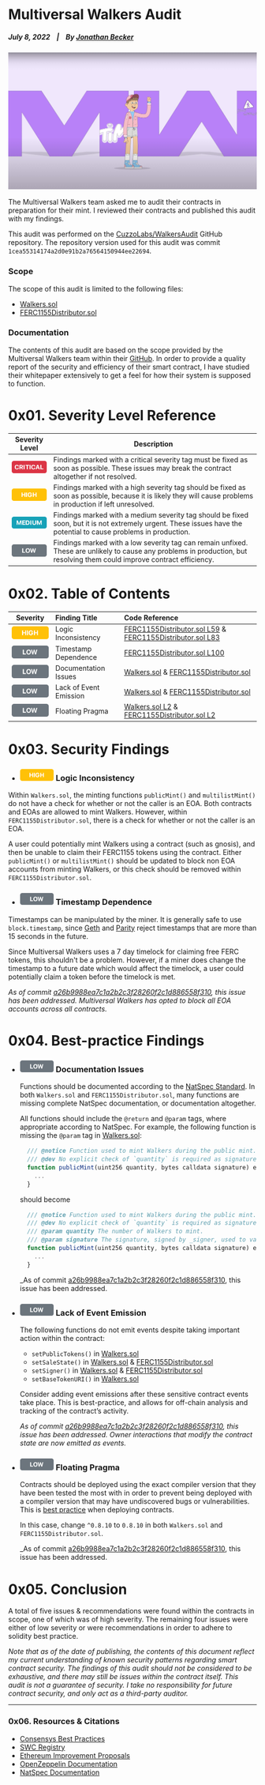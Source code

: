 # Multiversal Walkers Audit

  ##### July 8, 2022&nbsp;&nbsp;&nbsp;&nbsp;|&nbsp;&nbsp;&nbsp;&nbsp;By [Jonathan Becker](https://jbecker.dev)
  
  ![mv](https://raw.githubusercontent.com/Jon-Becker/research/main/papers/multiversal-walkers-audit/preview.png?fw)

  The Multiversal Walkers team asked me to audit their contracts in preparation for their mint. I reviewed their contracts and published this audit with my findings.

  This audit was performed on the [CuzzoLabs/WalkersAudit](https://github.com/CuzzoLabs/WalkersAudit/tree/1cea55314174a2d0e91b2a76564150944ee22694) GitHub repository. The repository version used for this audit was commit ``1cea55314174a2d0e91b2a76564150944ee22694``.

### Scope

  The scope of this audit is limited to the following files:
  - [Walkers.sol](https://github.com/CuzzoLabs/WalkersAudit/blob/1cea55314174a2d0e91b2a76564150944ee22694/src/Walkers.sol)
  - [FERC1155Distributor.sol](https://github.com/CuzzoLabs/WalkersAudit/blob/1cea55314174a2d0e91b2a76564150944ee22694/src/FERC1155Distributor.sol)

### Documentation

  The contents of this audit are based on the scope provided by the Multiversal Walkers team within their [GitHub](https://github.com/CuzzoLabs/WalkersAudit/blob/1cea55314174a2d0e91b2a76564150944ee22694/README.md#L3). In order to provide a quality report of the security and efficiency of their smart contract, I have studied their whitepaper extensively to get a feel for how their system is supposed to function.

# 0x01. Severity Level Reference

  | Severity Level                                                                                     | Description                                                                                                                                                               |
  | -------------------------------------------------------------------------------------------------- | ------------------------------------------------------------------------------------------------------------------------------------------------------------------------- |
  | ![CRITICAL](https://raw.githubusercontent.com/Jon-Becker/research/main/assets/images/critical.png) | Findings marked with a critical severity tag must be fixed as soon as possible. These issues may break the contract altogether if not resolved.                           |
  | ![HIGH](https://raw.githubusercontent.com/Jon-Becker/research/main/assets/images/high.png)         | Findings marked with a high severity tag should be fixed as soon as possible, because it is likely they will cause problems in production if left unresolved.             |
  | ![MEDIUM](https://raw.githubusercontent.com/Jon-Becker/research/main/assets/images/medium.png)     | Findings marked with a medium severity tag should be fixed soon, but it is not extremely urgent. These issues have the potential to cause problems in production.         |
  | ![LOW](https://raw.githubusercontent.com/Jon-Becker/research/main/assets/images/low.png)           | Findings marked with a low severity tag can remain unfixed. These are unlikely to cause any problems in production, but resolving them could improve contract efficiency. |

# 0x02. Table of Contents

  | Severity | Finding Title | Code Reference |
  | -------- | :------------ | :------------- |
  | ![HIGH](https://raw.githubusercontent.com/Jon-Becker/research/main/assets/images/high.png)     | Logic Inconsistency | [FERC1155Distributor.sol L59](https://github.com/CuzzoLabs/WalkersAudit/blob/1cea55314174a2d0e91b2a76564150944ee22694/src/FERC1155Distributor.sol#L59) & [FERC1155Distributor.sol L83](https://github.com/CuzzoLabs/WalkersAudit/blob/1cea55314174a2d0e91b2a76564150944ee22694/src/FERC1155Distributor.sol#L83) |
  | ![LOW](https://raw.githubusercontent.com/Jon-Becker/research/main/assets/images/low.png)      | Timestamp Dependence | [FERC1155Distributor.sol L100](https://github.com/CuzzoLabs/WalkersAudit/blob/1cea55314174a2d0e91b2a76564150944ee22694/src/FERC1155Distributor.sol#L100) |
  | ![LOW](https://raw.githubusercontent.com/Jon-Becker/research/main/assets/images/low.png)      | Documentation Issues | [Walkers.sol](https://github.com/CuzzoLabs/WalkersAudit/blob/1cea55314174a2d0e91b2a76564150944ee22694/src/Walkers.sol) & [FERC1155Distributor.sol](https://github.com/CuzzoLabs/WalkersAudit/blob/1cea55314174a2d0e91b2a76564150944ee22694/src/FERC1155Distributor.sol) |
  | ![LOW](https://raw.githubusercontent.com/Jon-Becker/research/main/assets/images/low.png)      | Lack of Event Emission | [Walkers.sol](https://github.com/CuzzoLabs/WalkersAudit/blob/1cea55314174a2d0e91b2a76564150944ee22694/src/Walkers.sol) & [FERC1155Distributor.sol](https://github.com/CuzzoLabs/WalkersAudit/blob/1cea55314174a2d0e91b2a76564150944ee22694/src/FERC1155Distributor.sol) |
  | ![LOW](https://raw.githubusercontent.com/Jon-Becker/research/main/assets/images/low.png)      | Floating Pragma | [Walkers.sol L2](https://github.com/CuzzoLabs/WalkersAudit/blob/1cea55314174a2d0e91b2a76564150944ee22694/src/Walkers.sol#L2) & [FERC1155Distributor.sol L2](https://github.com/CuzzoLabs/WalkersAudit/blob/1cea55314174a2d0e91b2a76564150944ee22694/src/FERC1155Distributor.sol#L2) |

# 0x03. Security Findings

  - ### <img src="https://raw.githubusercontent.com/Jon-Becker/research/main/assets/images/high.png" height="24px"> Logic Inconsistency

  Within ``Walkers.sol``, the minting functions ``publicMint()`` and ``multilistMint()`` do not have a check for whether or not the caller is an EOA. Both contracts and EOAs are allowed to mint Walkers. However, within ``FERC1155Distributor.sol``, there is a check for whether or not the caller is an EOA.

  A user could potentially mint Walkers using a contract (such as gnosis), and then be unable to claim their FERC1155 tokens using the contract. Either ``publicMint()`` or ``multilistMint()`` should be updated to block non EOA accounts from minting Walkers, or this check should be removed within ``FERC1155Distributor.sol``.

  - ### <img src="https://raw.githubusercontent.com/Jon-Becker/research/main/assets/images/low.png" height="24px"> Timestamp Dependence

  Timestamps can be manipulated by the miner. It is generally safe to use ``block.timestamp``, since [Geth](https://github.com/ethereum/go-ethereum/blob/4e474c74dc2ac1d26b339c32064d0bac98775e77/consensus/ethash/consensus.go#L45) and [Parity](https://github.com/paritytech/parity-ethereum/blob/73db5dda8c0109bb6bc1392624875078f973be14/ethcore/src/verification/verification.rs#L296-L307) reject timestamps that are more than 15 seconds in the future. 
  
  Since Multiversal Walkers uses a 7 day timelock for claiming free FERC tokens, this shouldn't be a problem. However, if a miner does change the timestamp to a future date which would affect the timelock, a user could potentially claim a token before the timelock is met.

  _As of commit [a26b9988ea7c1a2b2c3f28260f2c1d886558f310](https://github.com/CuzzoLabs/WalkersAudit/tree/a26b9988ea7c1a2b2c3f28260f2c1d886558f310), this issue has been addressed. Multiversal Walkers has opted to block all EOA accounts across all contracts._

# 0x04. Best-practice Findings

  - ### <img src="https://raw.githubusercontent.com/Jon-Becker/research/main/assets/images/low.png" height="24px"> Documentation Issues 

    Functions should be documented according to the [NatSpec Standard](https://docs.soliditylang.org/en/v0.8.10/natspec-format.html#tags). In both ``Walkers.sol`` and ``FERC1155Distributor.sol``, many functions are missing complete NatSpec documentation, or documentation altogether.

    All functions should include the ``@return`` and ``@param`` tags, where appropriate according to NatSpec. For example, the following function is missing the ``@param`` tag in [Walkers.sol](https://github.com/CuzzoLabs/WalkersAudit/blob/1cea55314174a2d0e91b2a76564150944ee22694/src/Walkers.sol#L98-L115):

    ```js
      /// @notice Function used to mint Walkers during the public mint.
      /// @dev No explicit check of `quantity` is required as signatures are created ahead of time.
      function publicMint(uint256 quantity, bytes calldata signature) external payable {
        ...
      }
    ```

    should become

    ```js
      /// @notice Function used to mint Walkers during the public mint.
      /// @dev No explicit check of `quantity` is required as signatures are created ahead of time.
      /// @param quantity The number of Walkers to mint.
      /// @param signature The signature, signed by _signer, used to validate the mint.
      function publicMint(uint256 quantity, bytes calldata signature) external payable {
        ...
      }
    ```

    _As of commit [a26b9988ea7c1a2b2c3f28260f2c1d886558f310](https://github.com/CuzzoLabs/WalkersAudit/tree/a26b9988ea7c1a2b2c3f28260f2c1d886558f310), this issue has been addressed.

  - ### <img src="https://raw.githubusercontent.com/Jon-Becker/research/main/assets/images/low.png" height="24px"> Lack of Event Emission

    The following functions do not emit events despite taking important action within the contract:

    - ``setPublicTokens()`` in [Walkers.sol](https://github.com/CuzzoLabs/WalkersAudit/blob/1cea55314174a2d0e91b2a76564150944ee22694/src/Walkers.sol#L157-L163)
    - ``setSaleState()`` in [Walkers.sol](https://github.com/CuzzoLabs/WalkersAudit/blob/1cea55314174a2d0e91b2a76564150944ee22694/src/Walkers.sol#L165-L172) & [FERC1155Distributor.sol](https://github.com/CuzzoLabs/WalkersAudit/blob/1cea55314174a2d0e91b2a76564150944ee22694/src/FERC1155Distributor.sol#L149-L152)
    - ``setSigner()`` in [Walkers.sol](https://github.com/CuzzoLabs/WalkersAudit/blob/1cea55314174a2d0e91b2a76564150944ee22694/src/Walkers.sol#L174-L177) & [FERC1155Distributor.sol](https://github.com/CuzzoLabs/WalkersAudit/blob/1cea55314174a2d0e91b2a76564150944ee22694/src/FERC1155Distributor.sol#L142-L145)
    - ``setBaseTokenURI()`` in [Walkers.sol](https://github.com/CuzzoLabs/WalkersAudit/blob/1cea55314174a2d0e91b2a76564150944ee22694/src/Walkers.sol#L179-L182)

    Consider adding event emissions after these sensitive contract events take place. This is best-practice, and allows for off-chain analysis and tracking of the contract’s activity.

    _As of commit [a26b9988ea7c1a2b2c3f28260f2c1d886558f310](https://github.com/CuzzoLabs/WalkersAudit/tree/a26b9988ea7c1a2b2c3f28260f2c1d886558f310), this issue has been addressed. Owner interactions that modify the contract state are now emitted as events._

  - ### <img src="https://raw.githubusercontent.com/Jon-Becker/research/main/assets/images/low.png" height="24px"> Floating Pragma

    Contracts should be deployed using the exact compiler version that they have been tested the most with in order to prevent being deployed with a compiler version that may have undiscovered bugs or vulnerabilities. This is [best practice](https://swcregistry.io/docs/SWC-103) when deploying contracts.

    In this case, change ``^0.8.10`` to ``0.8.10`` in both ``Walkers.sol`` and ``FERC1155Distributor.sol``.

    _As of commit [a26b9988ea7c1a2b2c3f28260f2c1d886558f310](https://github.com/CuzzoLabs/WalkersAudit/tree/a26b9988ea7c1a2b2c3f28260f2c1d886558f310), this issue has been addressed.

# 0x05. Conclusion

  A total of five issues & recommendations were found within the contracts in scope, one of which was of high severity. The remaining four issues were either of low severity or were recommendations in order to adhere to solidity best practice.

  _Note that as of the date of publishing, the contents of this document reflect my current understanding of known security patterns regarding smart contract security. The findings of this audit should not be considered to be exhaustive, and there may still be issues within the contract itself. This audit is not a guarantee of security. I take no responsibility for future contract security, and only act as a third-party auditor._

----

### 0x06. Resources & Citations

  - [Consensys Best Practices](https://consensys.github.io/smart-contract-best-practices/)
  - [SWC Registry](https://swcregistry.io)
  - [Ethereum Improvement Proposals](https://eips.ethereum.org)
  - [OpenZeppelin Documentation](https://docs.openzeppelin.com/contracts/4.x/)
  - [NatSpec Documentation](https://docs.soliditylang.org/en/v0.8.10/natspec-format.html#tags)